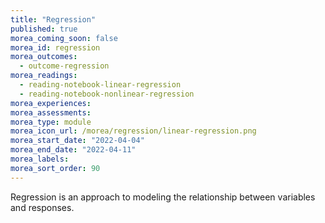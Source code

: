 ```yaml
---
title: "Regression"
published: true
morea_coming_soon: false
morea_id: regression
morea_outcomes:
  - outcome-regression
morea_readings:
  - reading-notebook-linear-regression
  - reading-notebook-nonlinear-regression
morea_experiences:
morea_assessments:
morea_type: module
morea_icon_url: /morea/regression/linear-regression.png
morea_start_date: "2022-04-04"
morea_end_date: "2022-04-11"
morea_labels: 
morea_sort_order: 90
---
```


Regression is an approach to modeling the relationship between variables and responses.
